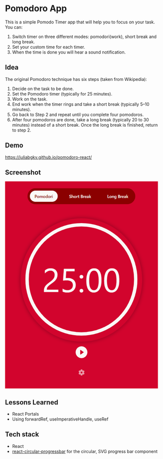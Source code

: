 
# Pomodoro App

This is a simple Pomodo Timer app that will help you to focus on your task. You can:
1) Switch timer on three different modes: pomodori(work), short break and long break.
2) Set your custom time for each timer.
3) When the time is done you will hear a sound notification.


## Idea

The original Pomodoro technique has six steps (taken from Wikipedia):

1. Decide on the task to be done.
2. Set the Pomodoro timer (typically for 25 minutes).
3. Work on the task.
4. End work when the timer rings and take a short break (typically 5–10 minutes).
5. Go back to Step 2 and repeat until you complete four pomodoros.
6. After four pomodoros are done, take a long break (typically 20 to 30 minutes) instead of a short break. Once the long break is finished, return to step 2.


## Demo

https://juliabgkv.github.io/pomodoro-react/
## Screenshot

![App Screenshot](https://raw.githubusercontent.com/juliabgkv/pomodoro-react/main/src/assets/Screenshot_pomodoro.png)


## Lessons Learned

- React Portals
- Using forwardRef, useImperativeHandle, useRef
## Tech stack

- React
- [react-circular-progressbar](https://website-name.com) for the circular, SVG progress bar component

